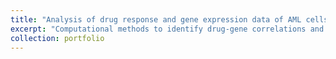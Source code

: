 ```yaml
---
title: "Analysis of drug response and gene expression data of AML cells"
excerpt: "Computational methods to identify drug-gene correlations and molecules that can induce leukemic cell maturation.<br/><img src='/images/aml.png' width=400 height=350>"
collection: portfolio
---
```


<!-- This is an item in your portfolio. It can be have images or nice text. If you name the file .md, it will be parsed as markdown. If you name the file .html, it will be parsed as HTML.  -->
